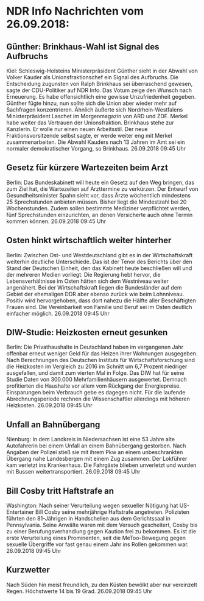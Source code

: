 # NDR Info Nachrichten vom 26.09.2018:


## Günther: Brinkhaus-Wahl ist Signal des Aufbruchs
Kiel:   Schleswig-Holsteins Ministerpräsident Günther sieht in der Abwahl von Volker Kauder als Unionsfraktionschef ein Signal des Aufbruchs. Die Entscheidung zugunsten von Ralph Brinkhaus sei überraschend gewesen, sagte der CDU-Politiker auf NDR Info. Das Votum zeige den Wunsch nach Erneuerung. Es habe offensichtlich eine gewisse Unzufriedenheit gegeben. Günther fügte hinzu, nun sollte sich die Union aber wieder mehr auf Sachfragen konzentrieren. Ähnlich äußerte sich Nordrhein-Westfalens Ministerpräsident Laschet im Morgenmagazin von ARD und ZDF. Merkel habe weiter das Vertrauen der Unionsfraktion. Brinkhaus stehe zur Kanzlerin. Er wolle nur einen neuen Arbeitsstil. Der neue Fraktionsvorsitzende selbst sagte, er werde weiter eng mit Merkel zusammenarbeiten. Die Abwahl Kauders nach 13 Jahren im Amt sei ein normaler demokratischer Vorgang, so Brinkhaus. 26.09.2018 09:45 Uhr 

## Gesetz für kürzere Wartezeiten beim Arzt
Berlin: Das Bundeskabinett will heute ein Gesetz auf den Weg bringen, das zum Ziel hat, die Wartezeiten auf Arzttermine zu verkürzen. Der Entwurf von Gesundheitsminister Spahn sieht vor, dass Ärzte wöchentlich mindestens 25 Sprechstunden anbieten müssen. Bisher liegt die Mindestzahl bei 20 Wochenstunden. Zudem sollen bestimmte Mediziner verpflichtet werden, fünf Sprechstunden einzurichten, an denen Versicherte auch ohne Termin kommen können. 26.09.2018 09:45 Uhr 

## Osten hinkt wirtschaftlich weiter hinterher
Berlin: Zwischen Ost- und Westdeutschland gibt es in der Wirtschaftskraft weiterhin deutliche Unterschiede. Das ist der Tenor des Berichts über den Stand der Deutschen Einheit, den das Kabinett heute beschließen will und der mehreren Medien vorliegt. Die Regierung hebt hervor, die Lebensverhältnisse im Osten hätten sich dem Westniveau weiter angenähert. Bei der Wirtschaftskraft liegen die Bundesländer auf dem Gebiet der ehemaligen DDR aber ebenso zurück wie beim Lohnniveau. Positiv wird hervorgehoben, dass dort nahezu die Hälfte aller Beschäftigten Frauen sind. Die Vereinbarkeit von Familie und Beruf sei im Osten deutlich einfacher möglich. 26.09.2018 09:45 Uhr 

## DIW-Studie: Heizkosten erneut gesunken
Berlin: Die Privathaushalte in Deutschland haben im vergangenen Jahr offenbar erneut weniger Geld für das Heizen ihrer Wohnungen ausgegeben. Nach Berechnungen des Deutschen Instituts für Wirtschaftsforschung sind die Heizkosten im Vergleich zu 2016 im Schnitt um 6,7 Prozent niedriger ausgefallen, und damit zum vierten Mal in Folge. Das DIW hat für seine Studie Daten von 300.000 Mehrfamilienhäusern ausgewertet. Demnach profitierten die Haushalte vor allem vom Rückgang der Energiepreise. Einsparungen beim Verbrauch gebe es dagegen nicht. Für die laufende Abrechnungsperiode rechnen die Wissenschaftler allerdings mit höheren Heizkosten. 26.09.2018 09:45 Uhr 

## Unfall an Bahnübergang
Nienburg: In dem Landkreis in Niedersachsen ist eine 53 Jahre alte Autofahrerin bei einem Unfall an einem Bahnübergang gestorben. Nach Angaben der Polizei stieß sie mit ihrem Pkw an einem unbeschrankten Übergang nahe Landesbergen mit einem Zug zusammen. Der Lokführer kam verletzt ins Krankenhaus. Die Fahrgäste blieben unverletzt und wurden mit Bussen weitertransportiert. 26.09.2018 09:45 Uhr 

## Bill Cosby tritt Haftstrafe an
Washington: Nach seiner Verurteilung wegen sexueller Nötigung hat US-Entertainer Bill Cosby seine mehrjährige Haftstrafe angetreten. Polizisten führten den 81-Jährigen in Handschellen aus dem Gerichtssaal in Pennsylvania. Seine Anwälte waren mit dem Versuch gescheitert, Cosby bis zu einer Berufungsverhandlung gegen Kaution frei zu bekommen. Es ist die erste Verurteilung eines Prominenten, seit die MeToo-Bewegung gegen sexuelle Übergriffe vor fast genau einem Jahr ins Rollen gekommen war. 26.09.2018 09:45 Uhr 

## Kurzwetter
Nach Süden hin meist freundlich, zu den Küsten bewölkt aber nur vereinzelt Regen. Höchstwerte 14 bis 19 Grad. 26.09.2018 09:45 Uhr 
